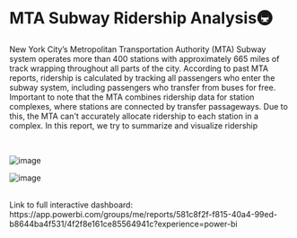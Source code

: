 # MTA Subway Ridership Analysis🚇

New York City’s Metropolitan Transportation Authority (MTA) Subway system operates more than 400 stations with approximately 665 miles of track wrapping throughout all parts of the city.  According to past MTA reports, ridership is calculated by tracking all passengers who enter the subway system, including passengers who transfer from buses for free. Important to note that the MTA combines ridership data for station complexes, where stations are connected by transfer passageways. Due to this, the MTA can't accurately allocate ridership to each station in a complex. In this report, we try to summarize and visualize ridership 

<br>

![image](https://github.com/user-attachments/assets/df8fdb7d-000c-445f-a0c5-0a164fd43384)

![image](https://github.com/user-attachments/assets/84fbdaa9-b223-4917-831b-41bfbe00e430)

<br>
Link to full interactive dashboard: https://app.powerbi.com/groups/me/reports/581c8f2f-f815-40a4-99ed-b8644ba4f531/4f2f8e161ce85564941c?experience=power-bi

